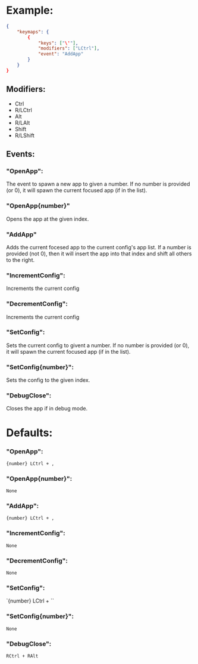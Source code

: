 # Example:
```json
{
    "keymaps": {
        {
            "keys": ["\'"],
            "modifiers": ["LCtrl"],
            "event": "AddApp"
        }
    }
}
```

## Modifiers:
- Ctrl
- R/LCtrl
- Alt
- R/LAlt
- Shift
- R/LShift

## Events:
### "OpenApp":

The event to spawn a new app to given a number.
If no number is provided (or 0), it will spawn the current focused app (if in the list).

### "OpenApp{number}"

Opens the app at the given index.

### "AddApp"

Adds the current focesed app to the current config's app list.
If a number is provided (not 0), then it will insert the app into that index and shift all others to the right.

### "IncrementConfig":

Increments the current config

### "DecrementConfig":

Increments the current config

### "SetConfig":

Sets the current config to givent a number.
If no number is provided (or 0), it will spawn the current focused app (if in the list).

### "SetConfig{number}":

Sets the config to the given index.

### "DebugClose":

Closes the app if in debug mode.

# Defaults:
### "OpenApp":
`{number} LCtrl + ,`

### "OpenApp{number}":
`None`

### "AddApp":
`{number} LCtrl + ,`

### "IncrementConfig":
`None`

### "DecrementConfig":
`None`

### "SetConfig":
`{number} LCtrl + \``

### "SetConfig{number}":
`None`

### "DebugClose":
`RCtrl + RAlt`

